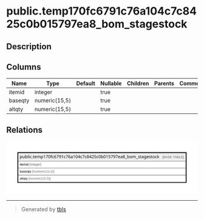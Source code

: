 # public.temp170fc6791c76a104c7c8425c0b015797ea8_bom_stagestock

## Description

## Columns

| Name | Type | Default | Nullable | Children | Parents | Comment |
| ---- | ---- | ------- | -------- | -------- | ------- | ------- |
| itemid | integer |  | true |  |  |  |
| baseqty | numeric(15,5) |  | true |  |  |  |
| altqty | numeric(15,5) |  | true |  |  |  |

## Relations

![er](public.temp170fc6791c76a104c7c8425c0b015797ea8_bom_stagestock.svg)

---

> Generated by [tbls](https://github.com/k1LoW/tbls)
